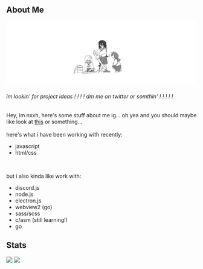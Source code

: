 ## About Me

<img src="./assets/banner.png" alt="banner">

<h6>im lookin' for project ideas ! ! ! ! dm me on twitter or somthin' ! ! ! ! !</h6>

Hey, im nxxh, here's some stuff about me ig... oh yea and you should maybe like look at [this](https://github.com/nxxh447/nx-client/) or something...
<br>
<br>
here's what i have been working with recently:
- javascript
- html/css

<br>

but i also kinda like work with:
- discord.js
- node.js
- electron.js
- webview2 (go)
- sass/scss
- c/asm (still learning!)
- go

## Stats

[![](https://github-readme-stats.vercel.app/api/top-langs/?username=nxxh447&layout=compact&card_width=1000)](https://github.com/anuraghazra/github-readme-stats)
[![](https://activity-graph.herokuapp.com/graph?username=nxxh447&bg_color=0D1117&hide_border=true&color=4B8DDA&line=4B8DDA&point=FFFFFF)](https://github.com/ashutosh00710/github-readme-activity-graph)
